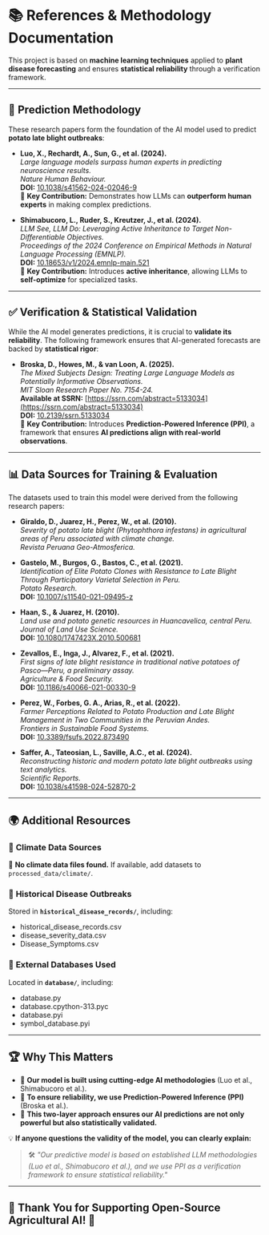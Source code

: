 # 📚 References & Methodology Documentation  

This project is based on **machine learning techniques** applied to **plant disease forecasting** and ensures **statistical reliability** through a verification framework.

---

## 🔬 Prediction Methodology  
These research papers form the foundation of the AI model used to predict **potato late blight outbreaks**:

- **Luo, X., Rechardt, A., Sun, G., et al. (2024).**  
  *Large language models surpass human experts in predicting neuroscience results.*  
  *Nature Human Behaviour.*  
  **DOI:** [10.1038/s41562-024-02046-9](https://doi.org/10.1038/s41562-024-02046-9)  
  📌 **Key Contribution:** Demonstrates how LLMs can **outperform human experts** in making complex predictions.

- **Shimabucoro, L., Ruder, S., Kreutzer, J., et al. (2024).**  
  *LLM See, LLM Do: Leveraging Active Inheritance to Target Non-Differentiable Objectives.*  
  *Proceedings of the 2024 Conference on Empirical Methods in Natural Language Processing (EMNLP).*  
  **DOI:** [10.18653/v1/2024.emnlp-main.521](https://doi.org/10.18653/v1/2024.emnlp-main.521)  
  📌 **Key Contribution:** Introduces **active inheritance**, allowing LLMs to **self-optimize** for specialized tasks.

---

## ✅ Verification & Statistical Validation  
While the AI model generates predictions, it is crucial to **validate its reliability**. The following framework ensures that AI-generated forecasts are backed by **statistical rigor**:

- **Broska, D., Howes, M., & van Loon, A. (2025).**  
  *The Mixed Subjects Design: Treating Large Language Models as Potentially Informative Observations.*  
  *MIT Sloan Research Paper No. 7154-24.*  
  **Available at SSRN:** [https://ssrn.com/abstract=5133034](https://ssrn.com/abstract=5133034)  
  **DOI:** [10.2139/ssrn.5133034](http://dx.doi.org/10.2139/ssrn.5133034)  
  📌 **Key Contribution:** Introduces **Prediction-Powered Inference (PPI)**, a framework that ensures **AI predictions align with real-world observations**.

---

## 📊 Data Sources for Training & Evaluation  
The datasets used to train this model were derived from the following research papers:

- **Giraldo, D., Juarez, H., Perez, W., et al. (2010).**  
  *Severity of potato late blight (Phytophthora infestans) in agricultural areas of Peru associated with climate change.*  
  *Revista Peruana Geo-Atmosferica.*  

- **Gastelo, M., Burgos, G., Bastos, C., et al. (2021).**  
  *Identification of Elite Potato Clones with Resistance to Late Blight Through Participatory Varietal Selection in Peru.*  
  *Potato Research.*  
  **DOI:** [10.1007/s11540-021-09495-z](https://doi.org/10.1007/s11540-021-09495-z)

- **Haan, S., & Juarez, H. (2010).**  
  *Land use and potato genetic resources in Huancavelica, central Peru.*  
  *Journal of Land Use Science.*  
  **DOI:** [10.1080/1747423X.2010.500681](https://doi.org/10.1080/1747423X.2010.500681)

- **Zevallos, E., Inga, J., Alvarez, F., et al. (2021).**  
  *First signs of late blight resistance in traditional native potatoes of Pasco—Peru, a preliminary assay.*  
  *Agriculture & Food Security.*  
  **DOI:** [10.1186/s40066-021-00330-9](https://doi.org/10.1186/s40066-021-00330-9)

- **Perez, W., Forbes, G. A., Arias, R., et al. (2022).**  
  *Farmer Perceptions Related to Potato Production and Late Blight Management in Two Communities in the Peruvian Andes.*  
  *Frontiers in Sustainable Food Systems.*  
  **DOI:** [10.3389/fsufs.2022.873490](https://doi.org/10.3389/fsufs.2022.873490)

- **Saffer, A., Tateosian, L., Saville, A.C., et al. (2024).**  
  *Reconstructing historic and modern potato late blight outbreaks using text analytics.*  
  *Scientific Reports.*  
  **DOI:** [10.1038/s41598-024-52870-2](https://doi.org/10.1038/s41598-024-52870-2)

---

## 🌍 Additional Resources  
### 📌 **Climate Data Sources**
🚨 **No climate data files found.** If available, add datasets to `processed_data/climate/`.

### 📌 **Historical Disease Outbreaks**
Stored in **`historical_disease_records/`**, including:
- historical_disease_records.csv
- disease_severity_data.csv
- Disease_Symptoms.csv

### 📌 **External Databases Used**
Located in **`database/`**, including:
- database.py
- database.cpython-313.pyc
- database.pyi
- symbol_database.pyi

---

## 🏆 Why This Matters  
- 🔹 **Our model is built using cutting-edge AI methodologies** (Luo et al., Shimabucoro et al.).
- 🔹 **To ensure reliability, we use Prediction-Powered Inference (PPI)** (Broska et al.).
- 🔹 **This two-layer approach ensures our AI predictions are not only powerful but also statistically validated.**  

💡 **If anyone questions the validity of the model, you can clearly explain:**  
> 🛠 *"Our predictive model is based on established LLM methodologies (Luo et al., Shimabucoro et al.), and we use PPI as a verification framework to ensure statistical reliability."*

---

## 🚀 **Thank You for Supporting Open-Source Agricultural AI!** 🌱
